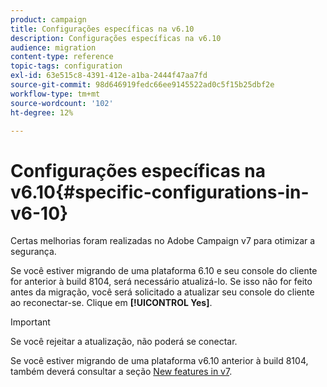 ```yaml
---
product: campaign
title: Configurações específicas na v6.10
description: Configurações específicas na v6.10
audience: migration
content-type: reference
topic-tags: configuration
exl-id: 63e515c8-4391-412e-a1ba-2444f47aa7fd
source-git-commit: 98d646919fedc66ee9145522ad0c5f15b25dbf2e
workflow-type: tm+mt
source-wordcount: '102'
ht-degree: 12%

---
```


# Configurações específicas na v6.10{#specific-configurations-in-v6-10}

Certas melhorias foram realizadas no Adobe Campaign v7 para otimizar a segurança.

Se você estiver migrando de uma plataforma 6.10 e seu console do cliente for anterior à build 8104, será necessário atualizá-lo. Se isso não for feito antes da migração, você será solicitado a atualizar seu console do cliente ao reconectar-se. Clique em **[!UICONTROL Yes]**.

>[!IMPORTANT]
>
>Se você rejeitar a atualização, não poderá se conectar.

Se você estiver migrando de uma plataforma v6.10 anterior à build 8104, também deverá consultar a seção [New features in v7](../../migration/using/general-configurations.md#new-features-in-v7).
